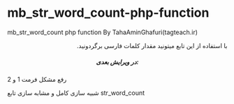 # mb_str_word_count-php-function
mb_str_word_count php function By TahaAminGhafuri(tagteach.ir)
<p style="direction:rtl;">با استفاده از این تابع میتونید مقدار کلمات فارسی برگردونید.</p>
<h5 style="text-align:center;">در ویرایش بعدی:</h5>
<p>رفع مشکل فرمت 1 و 2</p>
<p>شبیه سازی کامل و مشابه سازی تابع str_word_count</p>
